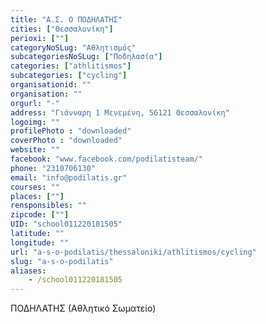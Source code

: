 ```yaml
---
title: "Α.Σ. Ο ΠΟΔΗΛΑΤΗΣ"
cities: ["Θεσσαλονίκη"]
perioxi: [""]
categoryNoSLug: "Αθλητισμός"
subcategoriesNoSLug: ["Ποδηλασία"]
categories: ["athlitismos"]
subcategories: ["cycling"]
organisationid: ""
organisation: ""
orgurl: "-"
address: "Γιάνναρη 1 Μενεμένη, 56121 Θεσσαλονίκη"
logoimg: ""
profilePhoto : "downloaded"
coverPhoto : "downloaded"
website: ""
facebook: "www.facebook.com/podilatisteam/"
phone: "2310706130"
email: "info@podilatis.gr"
courses: ""
places: [""]
rensponsibles: ""
zipcode: [""]
UID: "school011220181505"
latitude: ""
longitude: ""
url: "a-s-o-podilatis/thessaloniki/athlitismos/cycling"
slug: "a-s-o-podilatis"
aliases:
    - /school011220181505
---
```



ΠΟΔΗΛΑΤΗΣ (Αθλητικό Σωματείο)

